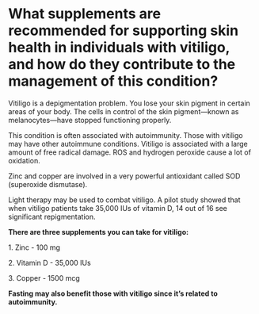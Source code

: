 # What supplements are recommended for supporting skin health in individuals with vitiligo, and how do they contribute to the management of this condition?

Vitiligo is a depigmentation problem. You lose your skin pigment in certain areas of your body. The cells in control of the skin pigment—known as melanocytes—have stopped functioning properly.

This condition is often associated with autoimmunity. Those with vitiligo may have other autoimmune conditions. Vitiligo is associated with a large amount of free radical damage. ROS and hydrogen peroxide cause a lot of oxidation.

Zinc and copper are involved in a very powerful antioxidant called SOD (superoxide dismutase).

Light therapy may be used to combat vitiligo. A pilot study showed that when vitiligo patients take 35,000 IUs of vitamin D, 14 out of 16 see significant repigmentation.

**There are three supplements you can take for vitiligo:**

1\. Zinc - 100 mg

2\. Vitamin D - 35,000 IUs

3\. Copper - 1500 mcg

**Fasting may also benefit those with vitiligo since it’s related to autoimmunity.**